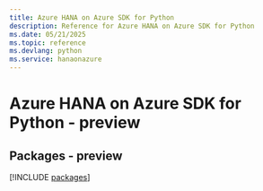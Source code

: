 ```yaml
---
title: Azure HANA on Azure SDK for Python
description: Reference for Azure HANA on Azure SDK for Python
ms.date: 05/21/2025
ms.topic: reference
ms.devlang: python
ms.service: hanaonazure
---
```

# Azure HANA on Azure SDK for Python - preview
## Packages - preview
[!INCLUDE [packages](hana-on-azure-index.md)]